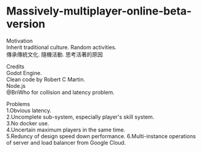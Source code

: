 # Massively-multiplayer-online-beta-version

Motivation<br> 
Inherit traditional culture. Random activities.<br> 
傳承傳統文化. 隨機活動. 思考活著的原因<br> 

Credits<br> 
Godot Engine.<br> 
Clean code by Robert C Martin.<br> 
Node.js<br> 
@BriWho for collision and latency problem.<br> 


Problems<br> 
1.Obvious latency.<br> 
2.Uncomplete sub-system, especially player's skill system.<br> 
3.No docker use.<br> 
4.Uncertain maximum players in the same time.<br> 
5.Reduncy of design speed down performance.
6.Multi-instance operations of server and load balancer from Google Cloud.
